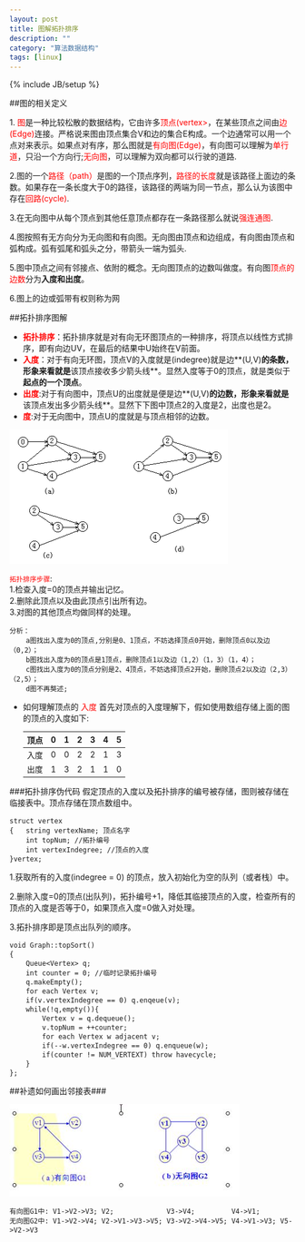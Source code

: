 ```yaml
---
layout: post
title: 图解拓扑排序
description: ""
category: "算法数据结构"
tags: [linux]
---
```

{% include JB/setup %}

##图的相关定义    
  
1.<font color=red> 图</font>是一种比较松散的数据结构，它由许多<font color=red>顶点(vertex></font>，在某些顶点之间由<font color=red>边(Edge)</font>连接。严格说来图由顶点集合V和边的集合E构成。一个边通常可以用一个点对来表示。如果点对有序，那么图就是<font color=red>有向图(Edge)</font>，有向图可以理解为<font color=red>单行道</font>，只沿一个方向行;<font color=red>无向图</font>，可以理解为双向都可以行驶的道路.  

2.图的一个<font color=red>路径（path）</font>是图的一个顶点序列，<font color=red>路径的长度</font>就是该路径上面边的条数。如果存在一条长度大于0的路径，该路径的两端为同一节点，那么认为该图中存在<font color=red>回路(cycle)</font>.  

3.在无向图中从每个顶点到其他任意顶点都存在一条路径那么就说<font color=red>强连通图</font>.  

4.图按照有无方向分为无向图和有向图。无向图由顶点和边组成，有向图由顶点和弧构成。弧有弧尾和弧头之分，带箭头一端为弧头.    

5.图中顶点之间有邻接点、依附的概念。无向图顶点的边数叫做度。有向图<font color=red>顶点的边数</font>分为**入度和出度**。  

6.图上的边或弧带有权则称为网  

##拓扑排序图解   
+ <font color = red>**拓扑排序**</font>：拓扑排序就是对有向无环图顶点的一种排序，将顶点以线性方式排序，即有向边UV，在最后的结果中U始终在V前面。  
+ <font color = red>**入度**</font>：对于有向无环图，顶点V的入度就是(indegree)就是边**(U,V)**的条数，形象来看就是**该顶点接收多少箭头线**。显然入度等于0的顶点，就是类似于**起点的一个顶点**。  
+ <font color=red>**出度**</font>:对于有向图中，顶点U的出度就是便是边**(U,V)**的边数，形象来看就是**该顶点发出多少箭头线**。显然下下图中顶点2的入度是2，出度也是2。  
+ <font color=red>**度**</font>:对于无向图中，顶点U的度就是与顶点相邻的边数。  

![](/images/2015/adjList.png "拓扑排序图") 

<font color=red>`拓扑排序步骤`</font>:  
1.检查入度=0的顶点并输出记忆。  
2.删除此顶点以及由此顶点引出所有边。  
3.对图的其他顶点均做同样的处理。  

    分析：
    	a图找出入度为0的顶点,分别是0、1顶点，不妨选择顶点0开始，删除顶点0以及边（0,2）；
 	    b图找出入度为0的顶点是1顶点，删除顶点1以及边（1,2）（1，3）（1，4）；
 	    c图找出入度为0的顶点分别是2、4顶点，不妨选择顶点2开始，删除顶点2以及边（2,3）（2,5）；
 	    d图不再獒述;
* 如何理解顶点的 <font color = red>入度</font> 首先对顶点的入度理解下，假如使用数组存储上面的图的顶点的入度如下:

    | 顶点 |    0    |    1    |    2    |    3    |    4    |    5    |
    | :----| :-----  | :-------| :------ | :------ | :------ | :------ | 
    | 入度 |    0    |    0    |    2    |    2    |    1    |    3    |
    | 出度 |    1    |    3    |    2    |    1    |    1    |    0    |


###拓扑排序伪代码
假定顶点的入度以及拓扑排序的编号被存储，图则被存储在临接表中。顶点存储在顶点数组中。

```
struct vertex
{   string vertexName; 顶点名字
    int topNum; //拓扑编号
    int vertexIndegree; //顶点的入度
}vertex;
```
1.获取所有的入度(indegree = 0) 的顶点，放入初始化为空的队列（或者栈）中。

2.删除入度=0的顶点(出队列)，拓扑编号+1，降低其临接顶点的入度，检查所有的顶点的入度是否等于0，如果顶点入度=0做入对处理。

3.拓扑排序即是顶点出队列的顺序。

```
void Graph::topSort()
{
    Queue<Vertex> q;
    int counter = 0; //临时记录拓扑编号 
    q.makeEmpty();
    for each Vertex v;
    if(v.vertexIndegree == 0) q.enqeue(v);
    while(!q,empty()){
        Vertex v = q.dequeue();
        v.topNum = ++counter;
        for each Vertex w adjacent v;
        if(--w.vertexIndegree == 0) q.enqueue(w);
        if(counter != NUM_VERTEXT) throw havecycle;
    }
};

```
##补遗如何画出邻接表###

![](/images/2015/graph.png)

    有向图G1中: V1->V2->V3; V2;             V3->V4;         V4->V1;
    无向图G2中: V1->V2->V4; V2->V1->V3->V5; V3->V2->V4->V5; V4->V1->V3; V5->V2->V3

